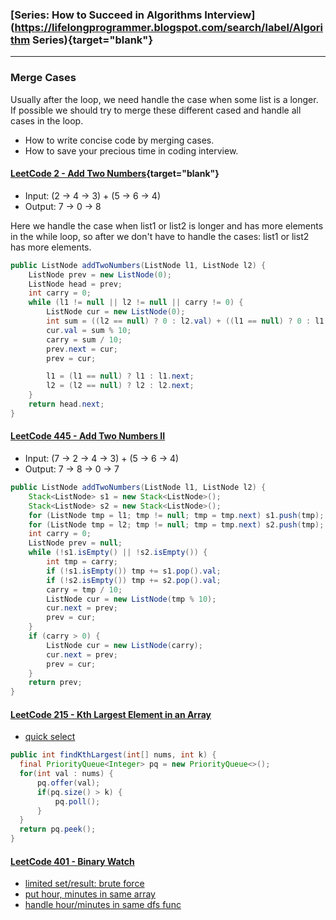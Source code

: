 ### [Series: How to Succeed in Algorithms Interview](https://lifelongprogrammer.blogspot.com/search/label/Algorithm Series){target="blank"}
<script src="/feeds/posts/default/-/Algorithm Series?orderby=updated&amp;alt=json-in-script&amp;callback=series&amp;max-results=20"></script>

---

### Merge Cases
Usually after the loop, we need handle the case when some list is a longer. If possible we should try to merge these different cased and handle all cases in the loop.

- How to write concise code by merging cases.
- How to save your precious time in coding interview.

#### [LeetCode 2 - Add Two Numbers](https://leetcode.com/problems/add-two-numbers/discuss/1059/my-accepted-java-solution){target="blank"}
- Input: (2 -> 4 -> 3) + (5 -> 6 -> 4)
- Output: 7 -> 0 -> 8

Here we handle the case when list1 or list2 is longer and has more elements in the while loop, so after we don't have to handle the cases: list1 or list2 has more elements.

```java
public ListNode addTwoNumbers(ListNode l1, ListNode l2) {
    ListNode prev = new ListNode(0);
    ListNode head = prev;
    int carry = 0;
    while (l1 != null || l2 != null || carry != 0) {
        ListNode cur = new ListNode(0);
        int sum = ((l2 == null) ? 0 : l2.val) + ((l1 == null) ? 0 : l1.val) + carry;
        cur.val = sum % 10;
        carry = sum / 10;
        prev.next = cur;
        prev = cur;

        l1 = (l1 == null) ? l1 : l1.next;
        l2 = (l2 == null) ? l2 : l2.next;
    }
    return head.next;
}
```

#### [LeetCode 445 - Add Two Numbers II](https://github.com/mintycc/OnlineJudge-Solutions/blob/master/Leetcode/445_Add_Two_Numbers_II.java)
- Input: (7 -> 2 -> 4 -> 3) + (5 -> 6 -> 4)
- Output: 7 -> 8 -> 0 -> 7
```java
public ListNode addTwoNumbers(ListNode l1, ListNode l2) {
    Stack<ListNode> s1 = new Stack<ListNode>();
    Stack<ListNode> s2 = new Stack<ListNode>();
    for (ListNode tmp = l1; tmp != null; tmp = tmp.next) s1.push(tmp);
    for (ListNode tmp = l2; tmp != null; tmp = tmp.next) s2.push(tmp);
    int carry = 0;
    ListNode prev = null;
    while (!s1.isEmpty() || !s2.isEmpty()) {
        int tmp = carry;
        if (!s1.isEmpty()) tmp += s1.pop().val;
        if (!s2.isEmpty()) tmp += s2.pop().val;
        carry = tmp / 10;
        ListNode cur = new ListNode(tmp % 10);
        cur.next = prev;
        prev = cur;
    }
    if (carry > 0) {
        ListNode cur = new ListNode(carry);
        cur.next = prev;
        prev = cur;
    }
    return prev;
}
```
#### [LeetCode 215 - Kth Largest Element in an Array](https://leetcode.com/problems/kth-largest-element-in-an-array/discuss/60294/Solution-explained)
- [quick select](https://yuanhsh.iteye.com/blog/2213686)
```java
public int findKthLargest(int[] nums, int k) {
  final PriorityQueue<Integer> pq = new PriorityQueue<>();
  for(int val : nums) {
      pq.offer(val);
      if(pq.size() > k) {
          pq.poll();
      }
  }
  return pq.peek();
}
```

#### [LeetCode 401 - Binary Watch](https://leetcode.com/problems/binary-watch/discuss/88456/3ms-java-solution-using-backtracking-and-idea-of-permutation-and-combination)
  - [limited set/result: brute force](https://leetcode.com/problems/binary-watch/discuss/88458/simple-pythonjava)
  - [put hour, minutes in same array](https://blog.csdn.net/mebiuw/article/details/52575880)
  - [handle hour/minutes in same dfs func](https://leetcode.com/problems/binary-watch/discuss/88456/3ms-java-solution-using-backtracking-and-idea-of-permutation-and-combination)